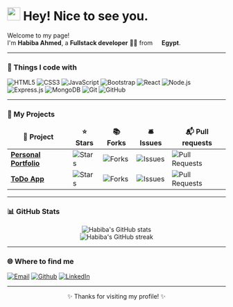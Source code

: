 <h1><img src="https://emojis.slackmojis.com/emojis/images/1531849430/4246/blob-sunglasses.gif?1531849430" width="30"/> Hey! Nice to see you.</h1>

<p>Welcome to my page! </br> I'm <b>Habiba Ahmed</b>, a <b>Fullstack developer</b> 👩‍💻 from <img src="https://cdn-icons-png.flaticon.com/512/197/197602.png" width="13"/> <b>Egypt</b>. </p>

---

<h3>🚀 Things I code with</h3>
<p>
  <img alt="HTML5" src="https://img.shields.io/badge/-HTML5-E34F26?style=flat-square&logo=html5&logoColor=white" />
  <img alt="CSS3" src="https://img.shields.io/badge/-CSS3-1572B6?style=flat-square&logo=css3&logoColor=white" />
  <img alt="JavaScript" src="https://img.shields.io/badge/-JavaScript-F7DF1E?style=flat-square&logo=javascript&logoColor=black" />
  <img alt="Bootstrap" src="https://img.shields.io/badge/-Bootstrap-7952B3?style=flat-square&logo=bootstrap&logoColor=white" />
  <img alt="React" src="https://img.shields.io/badge/-React-45b8d8?style=flat-square&logo=react&logoColor=white" />
  <img alt="Node.js" src="https://img.shields.io/badge/-Nodejs-43853d?style=flat-square&logo=node.js&logoColor=white" />
  <img alt="Express.js" src="https://img.shields.io/badge/-Express-000000?style=flat-square&logo=express&logoColor=white" />
  <img alt="MongoDB" src="https://img.shields.io/badge/-MongoDB-13aa52?style=flat-square&logo=mongodb&logoColor=white" />
  <img alt="Git" src="https://img.shields.io/badge/-Git-F05032?style=flat-square&logo=git&logoColor=white" />
  <img alt="GitHub" src="https://img.shields.io/badge/-GitHub-181717?style=flat-square&logo=github&logoColor=white" />
</p>

---

<h3>🎁 My Projects</h3>
<table>
  <thead align="center">
    <tr>
      <td><b>📌 Project</b></td>
      <td><b>⭐ Stars</b></td>
      <td><b>📚 Forks</b></td>
      <td><b>🛎 Issues</b></td>
      <td><b>📬 Pull requests</b></td>
    </tr>
  </thead>
  <tbody>
    <tr>
      <td><a href="https://github.com/Habibaahmed2003/portfolio"><b>Personal Portfolio</b></a></td>
      <td><img alt="Stars" src="https://img.shields.io/github/stars/Habibaahmed2003/portfolio?style=flat-square&labelColor=343b41"/></td>
      <td><img alt="Forks" src="https://img.shields.io/github/forks/Habibaahmed2003/portfolio?style=flat-square&labelColor=343b41"/></td>
      <td><img alt="Issues" src="https://img.shields.io/github/issues/Habibaahmed2003/portfolio?style=flat-square&labelColor=343b41"/></td>
      <td><img alt="Pull Requests" src="https://img.shields.io/github/issues-pr/Habibaahmed2003/portfolio?style=flat-square&labelColor=343b41"/></td>
    </tr>
    <tr>
      <td><a href="https://github.com/Habibaahmed2003/todo-app"><b>ToDo App</b></a></td>
      <td><img alt="Stars" src="https://img.shields.io/github/stars/Habibaahmed2003/todo-app?style=flat-square&labelColor=343b41"/></td>
      <td><img alt="Forks" src="https://img.shields.io/github/forks/Habibaahmed2003/todo-app?style=flat-square&labelColor=343b41"/></td>
      <td><img alt="Issues" src="https://img.shields.io/github/issues/Habibaahmed2003/todo-app?style=flat-square&labelColor=343b41"/></td>
      <td><img alt="Pull Requests" src="https://img.shields.io/github/issues-pr/Habibaahmed2003/todo-app?style=flat-square&labelColor=343b41"/></td>
    </tr>
  </tbody>
</table>

---

<h3>📊 GitHub Stats</h3>

<p align="center">
  <img src="https://github-readme-stats.vercel.app/api?username=Habibaahmed2003&show_icons=true&theme=radical" alt="Habiba's GitHub stats" />
  <br/>
  <img src="https://github-readme-streak-stats.herokuapp.com/?user=Habibaahmed2003&theme=radical" alt="Habiba's GitHub streak" />
</p>

---

<h3>🌐 Where to find me</h3>
<p>
  <a href="mailto:7abobaahmed2003@gmail.com"><img alt="Email" src="https://img.shields.io/badge/-Email-D14836?style=flat-square&logo=gmail&logoColor=white" /></a>
  <a href="https://github.com/Habibaahmed2003"><img alt="Github" src="https://img.shields.io/badge/GitHub-%2312100E.svg?&style=flat-square&logo=github&logoColor=white" /></a>
  <a href="https://linkedin.com/in/HabibaAhmed"><img alt="LinkedIn" src="https://img.shields.io/badge/-LinkedIn-0A66C2?style=flat-square&logo=linkedin&logoColor=white" /></a>
</p>

---

<p align="center">✨ Thanks for visiting my profile! ✨</p>
